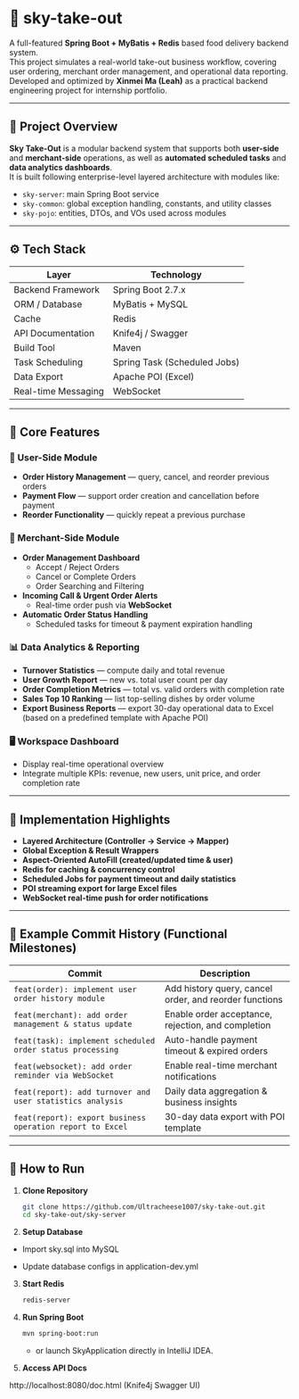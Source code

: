 #  🍱 sky-take-out

A full-featured **Spring Boot + MyBatis + Redis** based food delivery backend system.  
This project simulates a real-world take-out business workflow, covering user ordering, merchant order management, and operational data reporting.  
Developed and optimized by **Xinmei Ma (Leah)** as a practical backend engineering project for internship portfolio.

---

## 🌟 Project Overview

**Sky Take-Out** is a modular backend system that supports both **user-side** and **merchant-side** operations, as well as **automated scheduled tasks** and **data analytics dashboards**.  
It is built following enterprise-level layered architecture with modules like:

- `sky-server`: main Spring Boot service
- `sky-common`: global exception handling, constants, and utility classes
- `sky-pojo`: entities, DTOs, and VOs used across modules

---

## ⚙️ Tech Stack

| Layer | Technology |
|-------|-------------|
| Backend Framework | Spring Boot 2.7.x |
| ORM / Database | MyBatis + MySQL |
| Cache | Redis |
| API Documentation | Knife4j / Swagger |
| Build Tool | Maven |
| Task Scheduling | Spring Task (Scheduled Jobs) |
| Data Export | Apache POI (Excel) |
| Real-time Messaging | WebSocket |

---

## 🧩 Core Features

### 👤 User-Side Module
- **Order History Management** — query, cancel, and reorder previous orders  
- **Payment Flow** — support order creation and cancellation before payment  
- **Reorder Functionality** — quickly repeat a previous purchase  

### 🏪 Merchant-Side Module
- **Order Management Dashboard**
  - Accept / Reject Orders  
  - Cancel or Complete Orders  
  - Order Searching and Filtering  
- **Incoming Call & Urgent Order Alerts**
  - Real-time order push via **WebSocket**
- **Automatic Order Status Handling**
  - Scheduled tasks for timeout & payment expiration handling

### 📊 Data Analytics & Reporting
- **Turnover Statistics** — compute daily and total revenue  
- **User Growth Report** — new vs. total user count per day  
- **Order Completion Metrics** — total vs. valid orders with completion rate  
- **Sales Top 10 Ranking** — list top-selling dishes by order volume  
- **Export Business Reports** — export 30-day operational data to Excel  
  (based on a predefined template with Apache POI)

### 🖥️ Workspace Dashboard
- Display real-time operational overview  
- Integrate multiple KPIs: revenue, new users, unit price, and order completion rate

---

## 🧠 Implementation Highlights

- **Layered Architecture (Controller → Service → Mapper)**
- **Global Exception & Result Wrappers**
- **Aspect-Oriented AutoFill (created/updated time & user)**
- **Redis for caching & concurrency control**
- **Scheduled Jobs for payment timeout and daily statistics**
- **POI streaming export for large Excel files**
- **WebSocket real-time push for order notifications**

---

## 🧰 Example Commit History (Functional Milestones)

| Commit | Description |
|--------|--------------|
| `feat(order): implement user order history module` | Add history query, cancel order, and reorder functions |
| `feat(merchant): add order management & status update` | Enable order acceptance, rejection, and completion |
| `feat(task): implement scheduled order status processing` | Auto-handle payment timeout & expired orders |
| `feat(websocket): add order reminder via WebSocket` | Enable real-time merchant notifications |
| `feat(report): add turnover and user statistics analysis` | Daily data aggregation & business insights |
| `feat(report): export business operation report to Excel` | 30-day data export with POI template |

---

## 🚀 How to Run

1. **Clone Repository**
   ```bash
   git clone https://github.com/Ultracheese1007/sky-take-out.git
   cd sky-take-out/sky-server
   ```
2. **Setup Database**

- Import sky.sql into MySQL

- Update database configs in application-dev.yml

3. **Start Redis**
   ```bash
   redis-server
   ```

4. **Run Spring Boot**
   ```bash
   mvn spring-boot:run
   ```
   - or launch SkyApplication directly in IntelliJ IDEA.

5. **Access API Docs**

http://localhost:8080/doc.html
(Knife4j Swagger UI)
